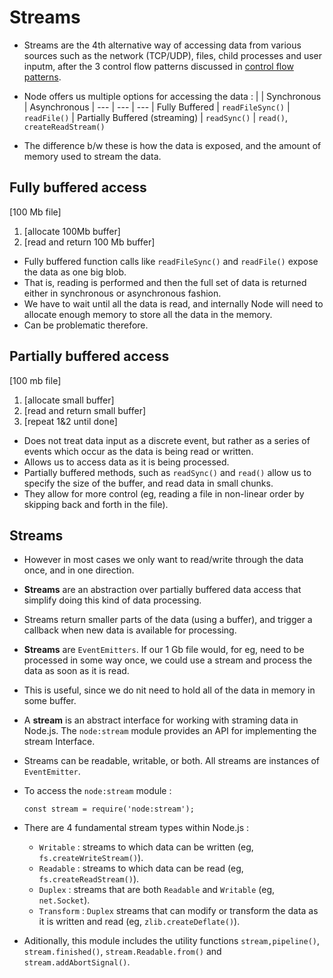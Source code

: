 # Streams

-   Streams are the 4th alternative way of accessing data from various sources such as the network (TCP/UDP), files, child processes and user inputm, after the 3 control flow patterns discussed in [control flow patterns](../../control%20flow%20patterns/readme.md).
-   Node offers us multiple options for accessing the data :
    | | Synchronous | Asynchronous
    | --- | --- | ---
    | Fully Buffered | `readFileSync()` | `readFile()`
    | Partially Buffered (streaming) | `readSync()` | `read()`, `createReadStream()`

-   The difference b/w these is how the data is exposed, and the amount of memory used to stream the data.

## Fully buffered access

[100 Mb file]

1. [allocate 100Mb buffer]
2. [read and return 100 Mb buffer]

-   Fully buffered function calls like `readFileSync()` and `readFile()` expose the data as one big blob.
-   That is, reading is performed and then the full set of data is returned either in synchronous or asynchronous fashion.
-   We have to wait until all the data is read, and internally Node will need to allocate enough memory to store all the data in the memory.
-   Can be problematic therefore.

## Partially buffered access

[100 mb file]

1. [allocate small buffer]
2. [read and return small buffer]
3. [repeat 1&2 until done]

-   Does not treat data input as a discrete event, but rather as a series of events which occur as the data is being read or written.
-   Allows us to access data as it is being processed.
-   Partially buffered methods, such as `readSync()` and `read()` allow us to specify the size of the buffer, and read data in small chunks.
-   They allow for more control (eg, reading a file in non-linear order by skipping back and forth in the file).

## Streams

-   However in most cases we only want to read/write through the data once, and in one direction.
-   **Streams** are an abstraction over partially buffered data access that simplify doing this kind of data processing.
-   Streams return smaller parts of the data (using a buffer), and trigger a callback when new data is available for processing.
-   **Streams** are `EventEmitters`. If our 1 Gb file would, for eg, need to be processed in some way once, we could use a stream and process the data as soon as it is read.
-   This is useful, since we do nit need to hold all of the data in memory in some buffer.
    <br>

-   A **stream** is an abstract interface for working with straming data in Node.js. The `node:stream` module provides an API for implementing the stream Interface.
-   Streams can be readable, writable, or both. All streams are instances of `EventEmitter`.
-   To access the `node:stream` module :
    ```
    const stream = require('node:stream');
    ```
-   There are 4 fundamental stream types within Node.js :
    -   `Writable` : streams to which data can be written (eg, `fs.createWriteStream()`).
    -   `Readable` : streams to which data can be read (eg, `fs.createReadStream()`).
    -   `Duplex` : streams that are both `Readable` and `Writable` (eg, `net.Socket`).
    -   `Transform` : `Duplex` streams that can modify or transform the data as it is written and read (eg, `zlib.createDeflate()`).
-   Aditionally, this module includes the utility functions `stream,pipeline()`, `stream.finished()`, `stream.Readable.from()` and `stream.addAbortSignal()`.
